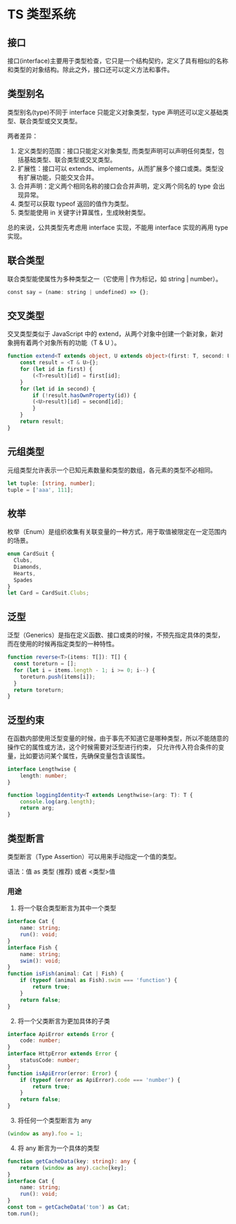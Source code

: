 # TS 类型系统

## 接口 
接口(interface)主要用于类型检查，它只是一个结构契约，定义了具有相似的名称和类型的对象结构。除此之外，接口还可以定义方法和事件。

## 类型别名 
类型别名(type)不同于 interface 只能定义对象类型，type 声明还可以定义基础类型、联合类型或交叉类型。

两者差异：
1. 定义类型的范围：接口只能定义对象类型, 而类型声明可以声明任何类型，包括基础类型、联合类型或交叉类型。
2. 扩展性：接口可以 extends、implements，从而扩展多个接口或类。类型没有扩展功能，只能交叉合并。
3. 合并声明：定义两个相同名称的接口会合并声明，定义两个同名的 type 会出现异常。
4. 类型可以获取 typeof 返回的值作为类型。
5. 类型能使用 in 关键字计算属性，生成映射类型。

总的来说，公共类型先考虑用 interface 实现，不能用 interface 实现的再用 type 实现。

## 联合类型
联合类型能使属性为多种类型之一（它使用 | 作为标记，如 string | number）。

```ts
const say = (name: string | undefined) => {};
```

## 交叉类型
交叉类型类似于 JavaScript 中的 extend，从两个对象中创建一个新对象，新对象拥有着两个对象所有的功能（T & U ）。

```ts
function extend<T extends object, U extends object>(first: T, second: U): T & U {
    const result = <T & U>{};
    for (let id in first) {
        (<T>result)[id] = first[id];
    }
    for (let id in second) {
        if (!result.hasOwnProperty(id)) {
        (<U>result)[id] = second[id];
        }
    }
    return result;
}
```

## 元组类型
元组类型允许表示一个已知元素数量和类型的数组，各元素的类型不必相同。

```ts
let tuple: [string, number];
tuple = ['aaa', 111];
```

## 枚举
枚举（Enum）是组织收集有关联变量的一种方式，用于取值被限定在一定范围内的场景。

```ts
enum CardSuit {
  Clubs,
  Diamonds,
  Hearts,
  Spades
}
let Card = CardSuit.Clubs;
```

## 泛型
泛型（Generics）是指在定义函数、接口或类的时候，不预先指定具体的类型，而在使用的时候再指定类型的一种特性。

```ts
function reverse<T>(items: T[]): T[] {
  const toreturn = [];
  for (let i = items.length - 1; i >= 0; i--) {
    toreturn.push(items[i]);
  }
  return toreturn;
}
```

## 泛型约束
在函数内部使用泛型变量的时候，由于事先不知道它是哪种类型，所以不能随意的操作它的属性或方法，这个时候需要对泛型进行约束，
只允许传入符合条件的变量，比如要访问某个属性，先确保变量包含该属性。

```ts
interface Lengthwise {
    length: number;
}

function loggingIdentity<T extends Lengthwise>(arg: T): T {
    console.log(arg.length);
    return arg;
}
```

## 类型断言
类型断言（Type Assertion）可以用来手动指定一个值的类型。

语法：值 as 类型 (推荐) 或者 <类型>值

### 用途
1. 将一个联合类型断言为其中一个类型

```ts
interface Cat {
    name: string;
    run(): void;
}
interface Fish {
    name: string;
    swim(): void;
}
function isFish(animal: Cat | Fish) {
    if (typeof (animal as Fish).swim === 'function') {
        return true;
    }
    return false;
}
```

2. 将一个父类断言为更加具体的子类

```ts
interface ApiError extends Error {
    code: number;
}
interface HttpError extends Error {
    statusCode: number;
}
function isApiError(error: Error) {
    if (typeof (error as ApiError).code === 'number') {
        return true;
    }
    return false;
}
```

3. 将任何一个类型断言为 any

```ts
(window as any).foo = 1;
```

4. 将 any 断言为一个具体的类型

```ts
function getCacheData(key: string): any {
    return (window as any).cache[key];
}
interface Cat {
    name: string;
    run(): void;
}
const tom = getCacheData('tom') as Cat;
tom.run();
```